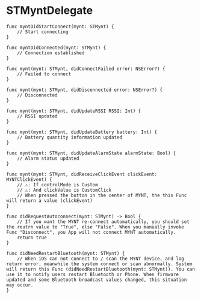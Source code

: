 # STMyntDelegate

    func myntDidStartConnect(mynt: STMynt) {
		// Start connecting
    }
    
    func myntDidConnected(mynt: STMynt) {
		// Connection established
    }
    
    func mynt(mynt: STMynt, didConnectFailed error: NSError?) {
		// Failed to connect
    }
    
    func mynt(mynt: STMynt, didDisconnected error: NSError?) {
		// Disconnected
    }
    
    func mynt(mynt: STMynt, didUpdateRSSI RSSI: Int) {
		// RSSI updated
    }
    
    func mynt(mynt: STMynt, didUpdateBattery battery: Int) {
		// Battery quantity information updated
    }
    
    func mynt(mynt: STMynt, didUpdateAlarmState alarmState: Bool) {
		// Alarm status updated
    }
    
    func mynt(mynt: STMynt, didReceiveClickEvent clickEvent: MYNTClickEvent) {
    	// ⚠️: If controlMode is Custom
    	// ⚠️: And clickValue is CustomClick
		// When pressed the button in the center of MYNT, the this Func will return a value (clickEvent)
    }
    
    func didRequestAutoconnect(mynt: STMynt) -> Bool {
    	// If you want the MYNT re-connect automatically, you should set the reutrn value to "True", else "False". When you manually invoke Func "Disconnect", you App will not connect MYNT automatically.
        return true
    }
    
    func didNeedRestartBluetooth(mynt: STMynt) {
        // When iOS can not connect to / scan the MYNT device, and log return error, meanwhile the system connect or scan abnormally. System will return this Func (didNeedRestartBluetooth(mynt: STMynt)). You can use it to notify users restart Bluetooth or Phone. When firmware updated and some Bluetooth broadcast values changed, this situation may occur.
    }